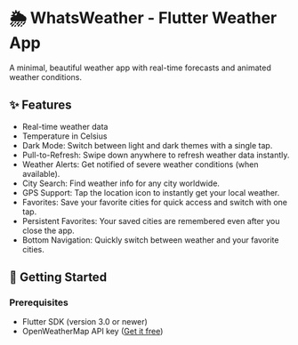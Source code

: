 # 🌦️ WhatsWeather - Flutter Weather App

A minimal, beautiful weather app with real-time forecasts and animated weather conditions.


## ✨ Features
- Real-time weather data
- Temperature in Celsius
- Dark Mode: Switch between light and dark themes with a single tap.
- Pull-to-Refresh: Swipe down anywhere to refresh weather data instantly.
- Weather Alerts: Get notified of severe weather conditions (when available).
- City Search: Find weather info for any city worldwide.
- GPS Support: Tap the location icon to instantly get your local weather.
- Favorites: Save your favorite cities for quick access and switch with one tap.
- Persistent Favorites: Your saved cities are remembered even after you close the app.
- Bottom Navigation: Quickly switch between weather and your favorite cities.



## 🚀 Getting Started

### Prerequisites
- Flutter SDK (version 3.0 or newer)
- OpenWeatherMap API key ([Get it free](https://openweathermap.org/api))
